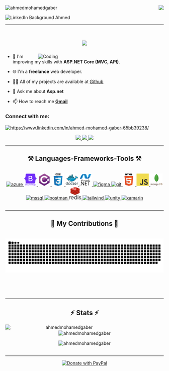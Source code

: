 <p align="left"> <img src="https://komarev.com/ghpvc/?username=ahmedmohamedgaber&label=Profile%20views&color=0e75b6&style=flat" alt="ahmedmohamedgaber" /> <img align="right" src="https://visitor-badge.laobi.icu/badge?page_id=salesp07.salesp07" /></p>

![LinkedIn Background Ahmed](https://media.licdn.com/dms/image/v2/D4D16AQF1kQrqVGi6-Q/profile-displaybackgroundimage-shrink_350_1400/profile-displaybackgroundimage-shrink_350_1400/0/1704901469227?e=1730937600&v=beta&t=x8TrMCUFqaRnqjNMLnVO5DE1Dk8s9ljPDnFQmfODIcY)


<hr/>
<h1 align="center">
    <img src="https://readme-typing-svg.herokuapp.com/?font=Righteous&size=35&center=true&vCenter=true&width=680&height=70&duration=4000&lines=Hi+There!+👋;+I'm+Ahmed+Mohamed!;+A+.Net+developer👨🏻‍💻;I'm+from+Egypt🐫☪️▲𓂀𓋹𓁈𓃠𓆃☥𓅓𓆣...;" />
</h1>

<img align="right" alt="Coding" width="400" src="https://mir-s3-cdn-cf.behance.net/project_modules/fs/bbefa799786133.5efa9bf3d1b49.gif">



- 🌱 I'm improving my skills  with **ASP.NET Core (MVC, API)**.
- 🌐 I'm a **freelance** web developer.
- 👨‍💻 All of my projects are available at [Github](https://github.com/AhmedMohamedGaber)

- 💬 Ask me about **Asp.net**

- 📫 How to reach me **<a href="mailto:elhmzawy91@gmail.com">Gmail</a>**

<h3 align="left">Connect with me:</h3>
<p align="left">
<a href="https://linkedin.com/in/https://www.linkedin.com/in/ahmed-mohamed-gaber-65bb39238/" target="blank"><img align="center" src="https://raw.githubusercontent.com/rahuldkjain/github-profile-readme-generator/master/src/images/icons/Social/linked-in-alt.svg" alt="https://www.linkedin.com/in/ahmed-mohamed-gaber-65bb39238/" height="30" width="40" /></a>
  
</p>
<div align="center"> 
  <a href="mailto:elhmzawy91@gmail.com">
    <img src="https://img.shields.io/badge/Gmail-333333?style=for-the-badge&logo=gmail&logoColor=red" />
  </a>
  <a href="https://www.linkedin.com/in/ahmed-mohamed-gaber-65bb39238/" target="_blank">
    <img src="https://img.shields.io/badge/LinkedIn-0077B5?style=for-the-badge&logo=linkedin&logoColor=white" target="_blank" />
  </a>
  <a href="https://ahmedmohamedgaber.github.io/Portfolio-/#home" target="_blank">
     <img src="https://img.shields.io/badge/Portfolio-FF5722?style=for-the-badge&logo=todoist&logoColor=white" target="_blank" /> <!-- sqlite, safari, google-chrome are other good icon options -->
  </a>
</div>

 <hr/>
<h2 align="center">⚒️ Languages-Frameworks-Tools ⚒️</h2>
<br/>
<div align="center"> <a href="https://azure.microsoft.com/en-in/" target="_blank" rel="noreferrer"> <img src="https://www.vectorlogo.zone/logos/microsoft_azure/microsoft_azure-icon.svg" alt="azure" width="40" height="40"/> </a> <a href="https://getbootstrap.com" target="_blank" rel="noreferrer"> <img src="https://raw.githubusercontent.com/devicons/devicon/master/icons/bootstrap/bootstrap-plain-wordmark.svg" alt="bootstrap" width="40" height="40"/> </a> <a href="https://www.w3schools.com/cs/" target="_blank" rel="noreferrer"> <img src="https://raw.githubusercontent.com/devicons/devicon/master/icons/csharp/csharp-original.svg" alt="csharp" width="40" height="40"/> </a> <a href="https://www.w3schools.com/css/" target="_blank" rel="noreferrer"> <img src="https://raw.githubusercontent.com/devicons/devicon/master/icons/css3/css3-original-wordmark.svg" alt="css3" width="40" height="40"/> </a> <a href="https://www.docker.com/" target="_blank" rel="noreferrer"> <img src="https://raw.githubusercontent.com/devicons/devicon/master/icons/docker/docker-original-wordmark.svg" alt="docker" width="40" height="40"/> </a> <a href="https://dotnet.microsoft.com/" target="_blank" rel="noreferrer"> <img src="https://raw.githubusercontent.com/devicons/devicon/master/icons/dot-net/dot-net-original-wordmark.svg" alt="dotnet" width="40" height="40"/> </a> <a href="https://www.figma.com/" target="_blank" rel="noreferrer"> <img src="https://www.vectorlogo.zone/logos/figma/figma-icon.svg" alt="figma" width="40" height="40"/> </a> <a href="https://git-scm.com/" target="_blank" rel="noreferrer"> <img src="https://www.vectorlogo.zone/logos/git-scm/git-scm-icon.svg" alt="git" width="40" height="40"/> </a> <a href="https://www.w3.org/html/" target="_blank" rel="noreferrer"> <img src="https://raw.githubusercontent.com/devicons/devicon/master/icons/html5/html5-original-wordmark.svg" alt="html5" width="40" height="40"/> </a> <a href="https://developer.mozilla.org/en-US/docs/Web/JavaScript" target="_blank" rel="noreferrer"> <img src="https://raw.githubusercontent.com/devicons/devicon/master/icons/javascript/javascript-original.svg" alt="javascript" width="40" height="40"/> </a> <a href="https://www.mongodb.com/" target="_blank" rel="noreferrer"> <img src="https://raw.githubusercontent.com/devicons/devicon/master/icons/mongodb/mongodb-original-wordmark.svg" alt="mongodb" width="40" height="40"/> </a> <a href="https://www.microsoft.com/en-us/sql-server" target="_blank" rel="noreferrer"> <img src="https://www.svgrepo.com/show/303229/microsoft-sql-server-logo.svg" alt="mssql" width="40" height="40"/> </a> <a href="https://postman.com" target="_blank" rel="noreferrer"> <img src="https://www.vectorlogo.zone/logos/getpostman/getpostman-icon.svg" alt="postman" width="40" height="40"/> </a> <a href="https://redis.io" target="_blank" rel="noreferrer"> <img src="https://raw.githubusercontent.com/devicons/devicon/master/icons/redis/redis-original-wordmark.svg" alt="redis" width="40" height="40"/> </a> <a href="https://tailwindcss.com/" target="_blank" rel="noreferrer"> <img src="https://www.vectorlogo.zone/logos/tailwindcss/tailwindcss-icon.svg" alt="tailwind" width="40" height="40"/> </a> <a href="https://unity.com/" target="_blank" rel="noreferrer"> <img src="https://www.vectorlogo.zone/logos/unity3d/unity3d-icon.svg" alt="unity" width="40" height="40"/> </a> <a href="https://dotnet.microsoft.com/apps/xamarin" target="_blank" rel="noreferrer"> <img src="https://raw.githubusercontent.com/detain/svg-logos/780f25886640cef088af994181646db2f6b1a3f8/svg/xamarin.svg" alt="xamarin" width="40" height="40"/> </a>  </div>
<br/>
<hr/>


<div align="center">
  <h2>🐍 My Contributions 🐍</h2>
  <br>
  <img alt="snake eating my contributions" src="https://raw.githubusercontent.com/salesp07/salesp07/output/github-contribution-grid-snake.svg" />
  
  <br/><br/><br/>
</div>
<hr/>

<h2 align="center">⚡ Stats ⚡</h2>
<be>
<div align=center>
<img width=390 align="left" src="https://github-readme-stats.vercel.app/api/top-langs?username=ahmedmohamedgaber&show_icons=true&locale=en&layout=compact&theme=react" alt="ahmedmohamedgaber" />

&nbsp;<img width=390  align="center" src="https://github-readme-stats.vercel.app/api?username=ahmedmohamedgaber&show_icons=true&locale=en&theme=react&rank_icon=github&border_radius=10" alt="ahmedmohamedgaber" />

<img width=390  align="center" src="https://github-readme-streak-stats.herokuapp.com/?user=ahmedmohamedgaber&theme=react" alt="ahmedmohamedgaber" />
</div>

<br/>
<hr/>

<div align="center">
<a href="https://www.paypal.com/paypalme/elhmzay91gmailcom" target="_blank">
<img height="64" style="border:0px;height:64px;" src="https://www.paypalobjects.com/webstatic/mktg/logo/pp_cc_mark_111x69.jpg" border="0" alt="Donate with PayPal" />
</a>
</div>

<br/>
